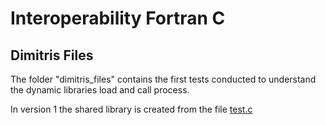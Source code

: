 # Interoperability Fortran C

## Dimitris Files

The folder "dimitris_files" contains the first tests conducted to understand the dynamic libraries load and call process.

In version 1 the shared library is created from the file [test.c](./dimitris_files/version1/test.c)
